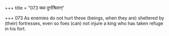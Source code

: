 +++
title = "073 यथा दुर्गाश्रितान्"

+++
073	As enemies do not hurt these (beings, when they are) sheltered by (their) fortresses, even so foes (can) not injure a king who has taken refuge in his fort.